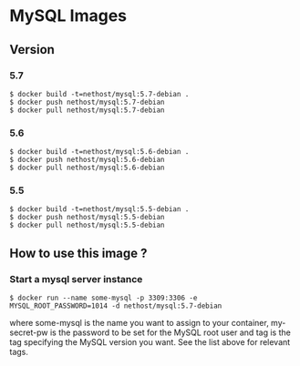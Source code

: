 # MySQL Images

## Version

### 5.7
```
$ docker build -t=nethost/mysql:5.7-debian .
$ docker push nethost/mysql:5.7-debian
$ docker pull nethost/mysql:5.7-debian
```

### 5.6
```
$ docker build -t=nethost/mysql:5.6-debian .
$ docker push nethost/mysql:5.6-debian
$ docker pull nethost/mysql:5.6-debian
```

### 5.5
```
$ docker build -t=nethost/mysql:5.5-debian .
$ docker push nethost/mysql:5.5-debian
$ docker pull nethost/mysql:5.5-debian
```

## How to use this image ?

### Start a mysql server instance

```
$ docker run --name some-mysql -p 3309:3306 -e MYSQL_ROOT_PASSWORD=1014 -d nethost/mysql:5.7-debian
```
where some-mysql is the name you want to assign to your container, my-secret-pw is the password to be set for the MySQL root user and tag is the tag specifying the MySQL version you want. See the list above for relevant tags.



